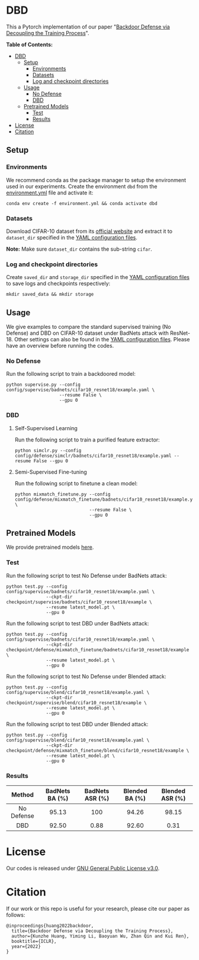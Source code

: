 # DBD
This a Pytorch implementation of our paper "[Backdoor Defense via Decoupling the Training
Process](https://openreview.net/pdf?id=TySnJ-0RdKI)".

**Table of Contents:**
- [DBD](#dbd)
  - [Setup](#setup)
    - [Environments](#environments)
    - [Datasets](#datasets)
    - [Log and checkpoint directories](#log-and-checkpoint-directories)
  - [Usage](#usage)
    - [No Defense](#no-defense)
    - [DBD](#dbd-1)
  - [Pretrained Models](#pretrained-models)
    - [Test](#test)
    - [Results](#results)
- [License](#license)
- [Citation](#citation)

## Setup
### Environments
We recommend conda as the package manager to setup the environment used in our experiments. Create
the environment `dbd` from the [environment.yml](./environment.yml) file and activate it:
```
conda env create -f environment.yml && conda activate dbd
```
### Datasets
Download CIFAR-10 dataset from its [official
website](https://www.cs.toronto.edu/~kriz/cifar-10-python.tar.gz) and extract it to `dataset_dir`
specified in the [YAML configuration files](./config).

**Note:** Make sure `dataset_dir` contains the sub-string `cifar`.

### Log and checkpoint directories
Create `saved_dir` and `storage_dir` specified in the [YAML configuration
files](./config) to save logs and checkpoints respectively:
```
mkdir saved_data && mkdir storage
``` 

## Usage
We give examples to compare the standard supervised training (No Defense) and DBD on CIFAR-10
dataset under BadNets attack with ResNet-18. Other settings can also be found in the [YAML
configuration files](./config). Please have an overview before running the codes.

### No Defense
Run the following script to train a backdoored model:
```
python supervise.py --config config/supervise/badnets/cifar10_resnet18/example.yaml \
                    --resume False \
                    --gpu 0
```

### DBD
1. Self-Supervised Learning

    Run the following script to train a purified feature extractor:
    ```
    python simclr.py --config config/defense/simclr/badnets/cifar10_resnet18/example.yaml --resume False --gpu 0
    ```
2. Semi-Supervised Fine-tuning

    Run the following script to finetune a clean model:
    ```
    python mixmatch_finetune.py --config config/defense/mixmatch_finetune/badnets/cifar10_resnet18/example.yaml \
                                --resume False \
                                --gpu 0
    ```

## Pretrained Models
We provide pretrained models [here](./checkpoint).

### Test
Run the following script to test No Defense under BadNets attack:
```
python test.py --config config/supervise/badnets/cifar10_resnet18/example.yaml \
               --ckpt-dir checkpoint/supervise/badnets/cifar10_resnet18/example \
               --resume latest_model.pt \
               --gpu 0
```
Run the following script to test DBD under BadNets attack:
```
python test.py --config config/supervise/badnets/cifar10_resnet18/example.yaml \
               --ckpt-dir checkpoint/defense/mixmatch_finetune/badnets/cifar10_resnet18/example \
               --resume latest_model.pt \
               --gpu 0
```
Run the following script to test No Defense under Blended attack:
```
python test.py --config config/supervise/blend/cifar10_resnet18/example.yaml \
               --ckpt-dir checkpoint/supervise/blend/cifar10_resnet18/example \
               --resume latest_model.pt \
               --gpu 0
```
Run the following script to test DBD under Blended attack:
```
python test.py --config config/supervise/blend/cifar10_resnet18/example.yaml \
               --ckpt-dir checkpoint/defense/mixmatch_finetune/blend/cifar10_resnet18/example \
               --resume latest_model.pt \
               --gpu 0
```

### Results
|   Method   | BadNets BA (%) | BadNets ASR (%) | Blended BA (%) | Blended ASR (%) |
|:----------:|:--------------:|:---------------:|:--------------:|:---------------:|
| No Defense |     95.13      |       100       |     94.26      |      98.15      |
|    DBD     |     92.50      |      0.88       |     92.60      |      0.31       |

# License
Our codes is released under [GNU General Public License v3.0](./LICENSE).

# Citation
If our work or this repo is useful for your research, please cite our paper as follows:
```
@inproceedings{huang2022backdoor,
  title={Backdoor Defense via Decoupling the Training Process},
  author={Kunzhe Huang, Yiming Li, Baoyuan Wu, Zhan Qin and Kui Ren},
  booktitle={ICLR},
  year={2022}
}
```